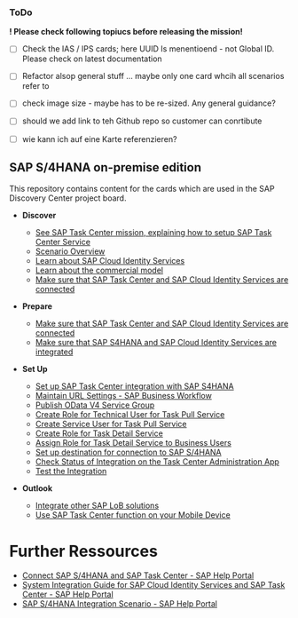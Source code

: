 ### ToDo
**! Please check following topiucs before releasing the mission!**
- [ ] Check the IAS / IPS cards; here UUID Is menentioend - not Global ID. Please check on latest documentation
- [ ] Refactor alsop general stuff ... maybe only one card whcih all scenarios refer to

- [ ] check image size - maybe has to be re-sized. Any general guidance?

- [ ] should we add link to teh Github repo so customer can conrtibute

- [ ] wie kann ich auf eine Karte referenzieren?

## SAP S/4HANA on-premise edition

This repository contains content for the cards which are used in the SAP Discovery Center project board.

- **Discover**
    - [See SAP Task Center mission, explaining how to setup SAP Task Center Service](prereq-setup-sap-task-center.md)
    - [Scenario Overview](introduction-task-center-s4hana-onprem-scenario.md)
    - [Learn about SAP Cloud Identity Services](learn-about-sap-cloud-identity-services.md)
    - [Learn about the commercial model](learn-about-btp-commercial-model.md)
    - [Make sure that SAP Task Center and SAP Cloud Identity Services are connected](check-task-center-cloud-idenity-services-integration.md)
   

- **Prepare**
    - [Make sure that SAP Task Center and SAP Cloud Identity Services are connected](check-task-center-cloud-idenity-services-integration.md)
    - [Make sure that SAP S4HANA and SAP Cloud Identity Services are integrated](cloud-idenity-services-s4hana-integration.md)


- **Set Up**
    - [Set up SAP Task Center integration with SAP S4HANA](intro-set-up-task-center-with-s4hana.md)
    - [Maintain URL Settings - SAP Business Workflow](s4h-business-workflow-maintain-url-settings.md)
    - [Publish OData V4 Service Group](s4h-cust-publish-odata-service-group.md)
    - [Create Role for Technical User for Task Pull Service](s4h-cust-pfcg-create-role-task-pull-service.md)
    - [Create Service User for Task Pull Service](s4h-cust-su01-create-service-user-task-pull-service.md)
    - [Create Role for Task Detail Service](s4h-cust-pfcg-create-role-task-detail-service.md)
    - [Assign Role for Task Detail Service to Business Users](s4h-cust-assign-role-business-user.md)
    - [Set up destination for connection to SAP S/4HANA](btp-create-destination-to-s4hana.md)
    - [Check Status of Integration on the Task Center Administration App](check-status-s4hana-integration.md)
    - [Test the Integration](test-the-integration.md)

- **Outlook**
    - [Integrate other SAP LoB solutions](integrate-with-other-lob-solutions.md)
    - [Use SAP Task Center function on your Mobile Device](use-task-center-function-on-mobile-start.md)

# Further Ressources
- [Connect SAP S/4HANA and SAP Task Center - SAP Help Portal](https://help.sap.com/docs/TASK_CENTER/08cbda59b4954e93abb2ec85f1db399d/143af9bb452f4aa5a9980035d9edee5b.html?version=Cloud)
- [System Integration Guide for SAP Cloud Identity Services and SAP Task Center - SAP Help Portal](https://help.sap.com/viewer/b95c3d5bab324a3a8409eee5267a5b75/Cloud/en-US/27947dfb325047018603446439050a6b.html?q=task%20center)
- [SAP S/4HANA Integration Scenario - SAP Help Portal](https://help.sap.com/viewer/b95c3d5bab324a3a8409eee5267a5b75/Cloud/en-US/dc7ba639647d4ddaa88874eb7656dff1.html)
